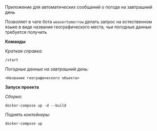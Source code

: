 Приложение для автоматических сообщений о погоде на завтрашний день

Позволяет в чате бота `weavertomorrow` делать запрос на естественном языке 
в виде названия географического места, чьи погодные данные требуется получить


**Команды**

*Краткая справка:*

```
/start
```

*Погодные данные на завтрашний день:*

```
<Название географического объекта>
```


**Запуск проекта**


*Сборка:*

```
docker-compose up -d --build

```

*Поднять контейнеры:*
```
docker-compose up
```